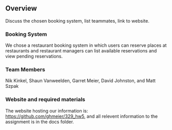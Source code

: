 ## Overview

Discuss the chosen booking system, list teammates, link to website.
### Booking System

We chose a restaurant booking system in which users can reserve places at restaurants and restaurant managers can list available reservations and view pending reservations.

### Team Members

Nik Kinkel, Shaun Vanweelden, Garret Meier, David Johnston, and Matt Szpak

### Website and required materials

The website hosting our information is: https://github.com/ghmeier/329_hw5, and all relevent information to the assignment is in the docs folder.
